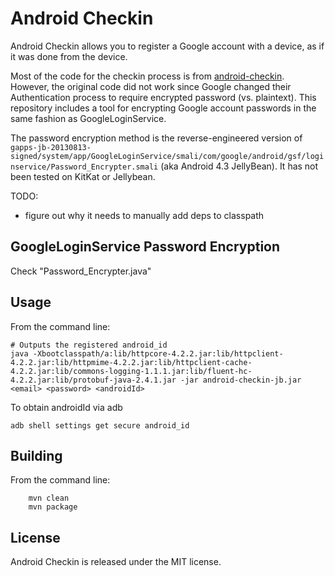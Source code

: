 Android Checkin
================

Android Checkin allows you to register a Google account with a device, as if it was done from the device.

Most of the code for the checkin process is from [android-checkin](https://github.com/nviennot/android-checkin). However, the original code did not work since Google changed their Authentication process to require encrypted password (vs. plaintext). This repository includes a tool for encrypting Google account passwords in the same fashion as GoogleLoginService.

The password encryption method is the reverse-engineered version of `gapps-jb-20130813-signed/system/app/GoogleLoginService/smali/com/google/android/gsf/loginservice/Password_Encrypter.smali` (aka Android 4.3 JellyBean). It has not been tested on KitKat or Jellybean.

TODO:
- figure out why it needs to manually add deps to classpath

GoogleLoginService Password Encryption
-----

Check "Password_Encrypter.java"


Usage
-----

From the command line:
```shell
# Outputs the registered android_id
java -Xbootclasspath/a:lib/httpcore-4.2.2.jar:lib/httpclient-4.2.2.jar:lib/httpmime-4.2.2.jar:lib/httpclient-cache-4.2.2.jar:lib/commons-logging-1.1.1.jar:lib/fluent-hc-4.2.2.jar:lib/protobuf-java-2.4.1.jar -jar android-checkin-jb.jar <email> <password> <androidId>
```

To obtain androidId via adb
```shell
adb shell settings get secure android_id
```

Building
----

From the command line:
```shell
	mvn clean
	mvn package
```

License
-------

Android Checkin is released under the MIT license.
